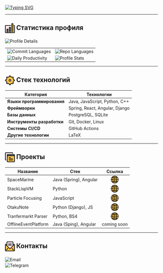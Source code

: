 [![Typing SVG](https://readme-typing-svg.herokuapp.com?font=Fira+Code&size=30&pause=1000&color=FF0055&repeat=true&width=435&lines=%E2%84%8D%F0%9D%95%9A+%F0%9D%95%A5%F0%9D%95%99%F0%9D%95%96%F0%9D%95%A3%F0%9D%95%96%2C+%F0%9D%95%80'%F0%9D%95%9E+%F0%9D%94%B8%F0%9D%95%9F%F0%9D%95%95%F0%9D%95%A3%F0%9D%95%96%F0%9D%95%AA)](https://git.io/typing-svg)

---

<!-- Статистика gh аккаунта -->

## <img src="icons/stats.png" alt="stats" width="32" height="32" style="vertical-align: middle;"/> Статистика профиля


<img src="https://github-profile-summary-cards.vercel.app/api/cards/profile-details?username=andrey8080&theme=2077" alt="Profile Details">
<table>
  <tr>
    <td style="border: none">
      <img src="https://github-profile-summary-cards.vercel.app/api/cards/most-commit-language?username=andrey8080&theme=2077" alt="Commit Languages">
    </td>
    <td style="border: none">
      <img src="https://github-profile-summary-cards.vercel.app/api/cards/repos-per-language?username=andrey8080&theme=2077" alt="Repo Languages">
    </td>
  </tr>
  <tr>
    <td style="border: none">
        <img src="https://github-profile-summary-cards.vercel.app/api/cards/productive-time?username=andrey8080&theme=2077" alt="Daily Productivity">
    </td>
    <td style="border: none">
      <img src="https://github-profile-summary-cards.vercel.app/api/cards/stats?username=andrey8080&theme=2077" alt="Profile Stats">
    </td>
  </tr>
</table>

---

<!-- Стек технологий -->

## <img src="icons/cog.png" alt="stats" width="32" height="32" style="vertical-align: middle;"/> Стек технологий

| **Категория**              | **Технологии**                 |
| -------------------------- | ------------------------------ |
| **Языки программирования** | Java, JavaScript, Python, C++  |
| **Фреймворки**             | Spring, React, Angular, Django |
| **Базы данных**            | PostgreSQL, SQLite             |
| **Инструменты разработки** | Git, Docker, Linux             |
| **Системы CI/CD**          | GitHub Actions                 |
| **Другие технологии**      | LaTeX                          |

---

<!-- Проекты -->

## <img src="icons/browsers.png" alt="stats" width="32" height="32" style="vertical-align: middle;"/> Проекты

| **Название**         | **Стек**               |                                                                             **Ссылка**                                                                             |
| -------------------- | ---------------------- | :----------------------------------------------------------------------------------------------------------------------------------------------------------------: |
| SpaceMarine          | Java (Spring), Angular |       <a href="https://github.com/andrey8080/SpaceMarine"><img src="icons/web.png" alt="stats" width="25" height="25" style="vertical-align: middle;"/></a>        |
| StackLispVM          | Python                 |       <a href="https://github.com/andrey8080/StackLispVM"><img src="icons/web.png" alt="stats" width="25" height="25" style="vertical-align: middle;"/></a>        |
| Particle Focusing    | JavaScript             | <a href="https://github.com/andrey8080/physics_project_focusing"><img src="icons/web.png" alt="stats" width="25" height="25" style="vertical-align: middle;"/></a> |
| OtakuNote            | Python (Django), JS    |        <a href="https://github.com/andrey8080/otaku_note"><img src="icons/web.png" alt="stats" width="25" height="25" style="vertical-align: middle;"/></a>        |
| Tranfermarkt Parser  | Python, BS4            |   <a href="https://github.com/andrey8080/Tranfermarkt_parser"><img src="icons/web.png" alt="stats" width="25" height="25" style="vertical-align: middle;"/></a>    |
| OfflineEventPlatform | Java (Sping), Angular  |                                                                            coming soon                                                                             |

---

<h2>
    <img src="icons/mail.png" alt="contacts" width="32" height="32" style="vertical-align: middle;"/> Контакты
</h2>
<ul style="list-style: none; padding: 0;">
    <li>
        <a href="mailto:andrey.dyachkov.d@gmail.com"  _blank style="text-decoration: none;">
            <img src="https://img.shields.io/badge/Email-EA4335?style=flat-square&logo=gmail&logoColor=white" height="32" style="vertical-align: middle; margin: 10 0 10 50" alt="Email">
        </a>
    </li>
    <li>
        <a href="https://t.me/andro_nik_1" _blank style="text-decoration: none;"> 
            <img src="https://img.shields.io/badge/Telegram-0A66C2?style=flat-square&logo=telegram&logoColor=white" height="32" style="vertical-align: middle; margin: 10 0 10 50" alt="Telegram">
        </a>
    </li>
    <!-- <li>
        <a href="https://linkedin.com/in/your-profile" style="text-decoration: none;">
            <img src="https://img.shields.io/badge/LinkedIn-0A66C2?style=flat-square&logo=linkedin&logoColor=white" height="32" style="vertical-align: middle; margin: 10 0 0 50" alt="LinkedIn">
        </a>
    </li> -->
</ul>
